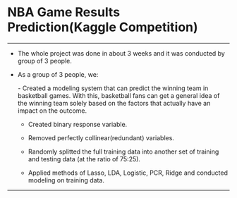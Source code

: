 # NBA Game Results Prediction(Kaggle Competition)

***

- <p> The whole project was done in about 3 weeks and it was conducted by group of 3 people. </p>

- As a group of 3 people, we:
   <p>
   - Created a modeling system that can predict the winning team in basketball games. With this, basketball fans can get a general idea of the winning team          solely based on the factors that actually have an impact on the outcome. <br/>

   - Created binary response variable. <br/>

   - Removed perfectly collinear(redundant) variables. <br/>
   
   - Randomly splitted the full training data into another set of training and testing data (at the ratio of 75:25). <br/>
   
   - Applied methods of Lasso, LDA, Logistic, PCR, Ridge and conducted modeling on training data. </p>
   
***


